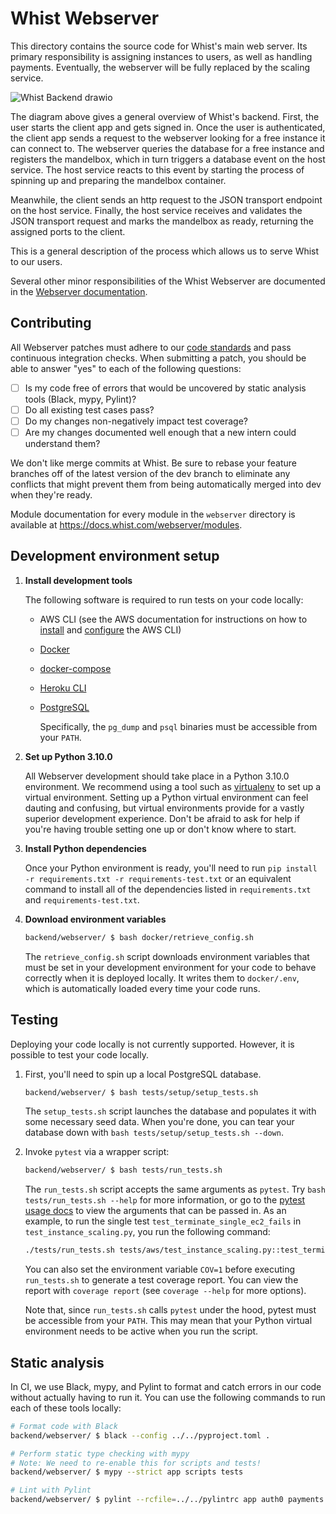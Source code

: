 # Whist Webserver

This directory contains the source code for Whist's main web server. Its primary responsibility is assigning instances to users, as well as handling payments. Eventually, the webserver will be fully replaced by the scaling service.

![Whist Backend drawio](https://user-images.githubusercontent.com/19579265/152873311-0c7095ce-368d-44a9-a256-00ede333af96.svg)

The diagram above gives a general overview of Whist's backend. First, the user starts the client app and gets signed in. Once the user is authenticated, the client app sends a request to the webserver looking for a free instance it can connect to. The webserver queries the database for a free instance and registers the mandelbox, which in turn triggers a database event on the host service. The host service reacts to this event by starting the process of spinning up and preparing the mandelbox container.

Meanwhile, the client sends an http request to the JSON transport endpoint on the host service. Finally, the host service receives and validates the JSON transport request and marks the mandelbox as ready, returning the assigned ports to the client.

This is a general description of the process which allows us to serve Whist to our users.

Several other minor responsibilities of the Whist Webserver are documented in the [Webserver documentation](https://docs.whist.com/webserver/responsibilities.html).

## Contributing

All Webserver patches must adhere to our [code standards](https://www.notion.so/whisthq/Documentation-Code-Standards-54f2d68a37824742b8feb6303359a597#a119aceede764be08b8990c0605e8d39) and pass continuous integration checks. When submitting a patch, you should be able to answer "yes" to each of the following questions:

- [ ] Is my code free of errors that would be uncovered by static analysis tools (Black, mypy, Pylint)?
- [ ] Do all existing test cases pass?
- [ ] Do my changes non-negatively impact test coverage?
- [ ] Are my changes documented well enough that a new intern could understand them?

We don't like merge commits at Whist. Be sure to rebase your feature branches off of the latest version of the dev branch to eliminate any conflicts that might prevent them from being automatically merged into dev when they're ready.

Module documentation for every module in the `webserver` directory is available at https://docs.whist.com/webserver/modules.

## Development environment setup

1. **Install development tools**

   The following software is required to run tests on your code locally:

   - AWS CLI (see the AWS documentation for instructions on how to [install](https://docs.aws.amazon.com/cli/latest/userguide/cli-chap-install.html) and [configure](https://docs.aws.amazon.com/cli/latest/userguide/cli-chap-configure.html) the AWS CLI)
   - [Docker](https://docs.docker.com/get-docker/)
   - [docker-compose](https://docs.docker.com/compose/install/)
   - [Heroku CLI](https://devcenter.heroku.com/articles/heroku-cli)
   - [PostgreSQL](https://www.postgresql.org/download/)

     Specifically, the `pg_dump` and `psql` binaries must be accessible from your `PATH`.

2. **Set up Python 3.10.0**

   All Webserver development should take place in a Python 3.10.0 environment. We recommend using a tool such as [virtualenv](https://virtualenv.pypa.io/en/latest/) to set up a virtual environment. Setting up a Python virtual environment can feel dauting and confusing, but virtual environments provide for a vastly superior development experience. Don't be afraid to ask for help if you're having trouble setting one up or don't know where to start.

3. **Install Python dependencies**

   Once your Python environment is ready, you'll need to run `pip install -r requirements.txt -r requirements-test.txt` or an equivalent command to install all of the dependencies listed in `requirements.txt` and `requirements-test.txt`.

4. **Download environment variables**

   ```bash
   backend/webserver/ $ bash docker/retrieve_config.sh
   ```

   The `retrieve_config.sh` script downloads environment variables that must be set in your development environment for your code to behave correctly when it is deployed locally. It writes them to `docker/.env`, which is automatically loaded every time your code runs.

## Testing

Deploying your code locally is not currently supported. However, it is possible to test your code locally.

1. First, you'll need to spin up a local PostgreSQL database.

   ```bash
   backend/webserver/ $ bash tests/setup/setup_tests.sh
   ```

   The `setup_tests.sh` script launches the database and populates it with some necessary seed data. When you're done, you can tear your database down with `bash tests/setup/setup_tests.sh --down`.

2. Invoke `pytest` via a wrapper script:

   ```bash
   backend/webserver/ $ bash tests/run_tests.sh
   ```

   The `run_tests.sh` script accepts the same arguments as `pytest`. Try `bash tests/run_tests.sh --help` for more information, or go to the [pytest usage docs](https://docs.pytest.org/en/latest/how-to/usage.html) to view the arguments that can be passed in. As an example, to run the single test `test_terminate_single_ec2_fails` in `test_instance_scaling.py`, you run the following command:

   ```bash
   ./tests/run_tests.sh tests/aws/test_instance_scaling.py::test_terminate_single_ec2_fails
   ```

   You can also set the environment variable `COV=1` before executing `run_tests.sh` to generate a test coverage report. You can view the report with `coverage report` (see `coverage --help` for more options).

   Note that, since `run_tests.sh` calls `pytest` under the hood, pytest must be accessible from your `PATH`. This may mean that your Python virtual environment needs to be active when you run the script.

## Static analysis

In CI, we use Black, mypy, and Pylint to format and catch errors in our code without actually having to run it. You can use the following commands to run each of these tools locally:

```bash
# Format code with Black
backend/webserver/ $ black --config ../../pyproject.toml .

# Perform static type checking with mypy
# Note: We need to re-enable this for scripts and tests!
backend/webserver/ $ mypy --strict app scripts tests

# Lint with Pylint
backend/webserver/ $ pylint --rcfile=../../pylintrc app auth0 payments
```
